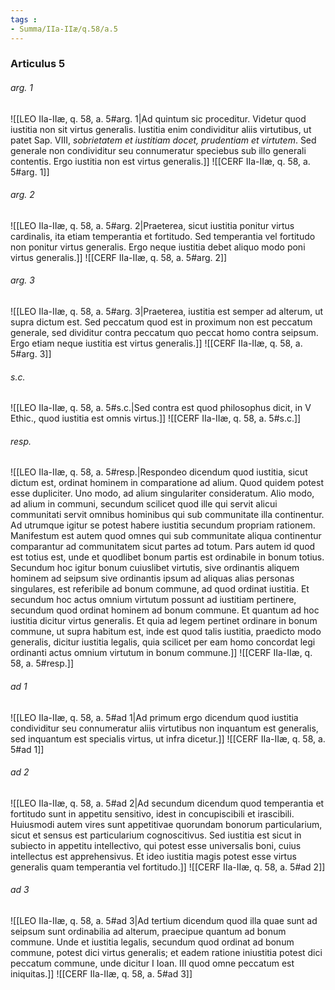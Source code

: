 ```yaml
---
tags : 
- Summa/IIa-IIæ/q.58/a.5
---
```


### Articulus 5

###### arg. 1
![[LEO IIa-IIæ, q. 58, a. 5#arg. 1|Ad quintum sic proceditur. Videtur quod iustitia non sit virtus generalis. Iustitia enim condividitur aliis virtutibus, ut patet Sap. VIII, *sobrietatem et iustitiam docet, prudentiam et virtutem*. Sed generale non condividitur seu connumeratur speciebus sub illo generali contentis. Ergo iustitia non est virtus generalis.]]
![[CERF IIa-IIæ, q. 58, a. 5#arg. 1]]

###### arg. 2
![[LEO IIa-IIæ, q. 58, a. 5#arg. 2|Praeterea, sicut iustitia ponitur virtus cardinalis, ita etiam temperantia et fortitudo. Sed temperantia vel fortitudo non ponitur virtus generalis. Ergo neque iustitia debet aliquo modo poni virtus generalis.]]
![[CERF IIa-IIæ, q. 58, a. 5#arg. 2]]

###### arg. 3
![[LEO IIa-IIæ, q. 58, a. 5#arg. 3|Praeterea, iustitia est semper ad alterum, ut supra dictum est. Sed peccatum quod est in proximum non est peccatum generale, sed dividitur contra peccatum quo peccat homo contra seipsum. Ergo etiam neque iustitia est virtus generalis.]]
![[CERF IIa-IIæ, q. 58, a. 5#arg. 3]]

###### s.c.
![[LEO IIa-IIæ, q. 58, a. 5#s.c.|Sed contra est quod philosophus dicit, in V Ethic., quod iustitia est omnis virtus.]]
![[CERF IIa-IIæ, q. 58, a. 5#s.c.]]

###### resp.
![[LEO IIa-IIæ, q. 58, a. 5#resp.|Respondeo dicendum quod iustitia, sicut dictum est, ordinat hominem in comparatione ad alium. Quod quidem potest esse dupliciter. Uno modo, ad alium singulariter consideratum. Alio modo, ad alium in communi, secundum scilicet quod ille qui servit alicui communitati servit omnibus hominibus qui sub communitate illa continentur. Ad utrumque igitur se potest habere iustitia secundum propriam rationem. Manifestum est autem quod omnes qui sub communitate aliqua continentur comparantur ad communitatem sicut partes ad totum. Pars autem id quod est totius est, unde et quodlibet bonum partis est ordinabile in bonum totius. Secundum hoc igitur bonum cuiuslibet virtutis, sive ordinantis aliquem hominem ad seipsum sive ordinantis ipsum ad aliquas alias personas singulares, est referibile ad bonum commune, ad quod ordinat iustitia. Et secundum hoc actus omnium virtutum possunt ad iustitiam pertinere, secundum quod ordinat hominem ad bonum commune. Et quantum ad hoc iustitia dicitur virtus generalis. Et quia ad legem pertinet ordinare in bonum commune, ut supra habitum est, inde est quod talis iustitia, praedicto modo generalis, dicitur iustitia legalis, quia scilicet per eam homo concordat legi ordinanti actus omnium virtutum in bonum commune.]]
![[CERF IIa-IIæ, q. 58, a. 5#resp.]]

###### ad 1
![[LEO IIa-IIæ, q. 58, a. 5#ad 1|Ad primum ergo dicendum quod iustitia condividitur seu connumeratur aliis virtutibus non inquantum est generalis, sed inquantum est specialis virtus, ut infra dicetur.]]
![[CERF IIa-IIæ, q. 58, a. 5#ad 1]]

###### ad 2
![[LEO IIa-IIæ, q. 58, a. 5#ad 2|Ad secundum dicendum quod temperantia et fortitudo sunt in appetitu sensitivo, idest in concupiscibili et irascibili. Huiusmodi autem vires sunt appetitivae quorundam bonorum particularium, sicut et sensus est particularium cognoscitivus. Sed iustitia est sicut in subiecto in appetitu intellectivo, qui potest esse universalis boni, cuius intellectus est apprehensivus. Et ideo iustitia magis potest esse virtus generalis quam temperantia vel fortitudo.]]
![[CERF IIa-IIæ, q. 58, a. 5#ad 2]]

###### ad 3
![[LEO IIa-IIæ, q. 58, a. 5#ad 3|Ad tertium dicendum quod illa quae sunt ad seipsum sunt ordinabilia ad alterum, praecipue quantum ad bonum commune. Unde et iustitia legalis, secundum quod ordinat ad bonum commune, potest dici virtus generalis; et eadem ratione iniustitia potest dici peccatum commune, unde dicitur I Ioan. III quod omne peccatum est iniquitas.]]
![[CERF IIa-IIæ, q. 58, a. 5#ad 3]]

